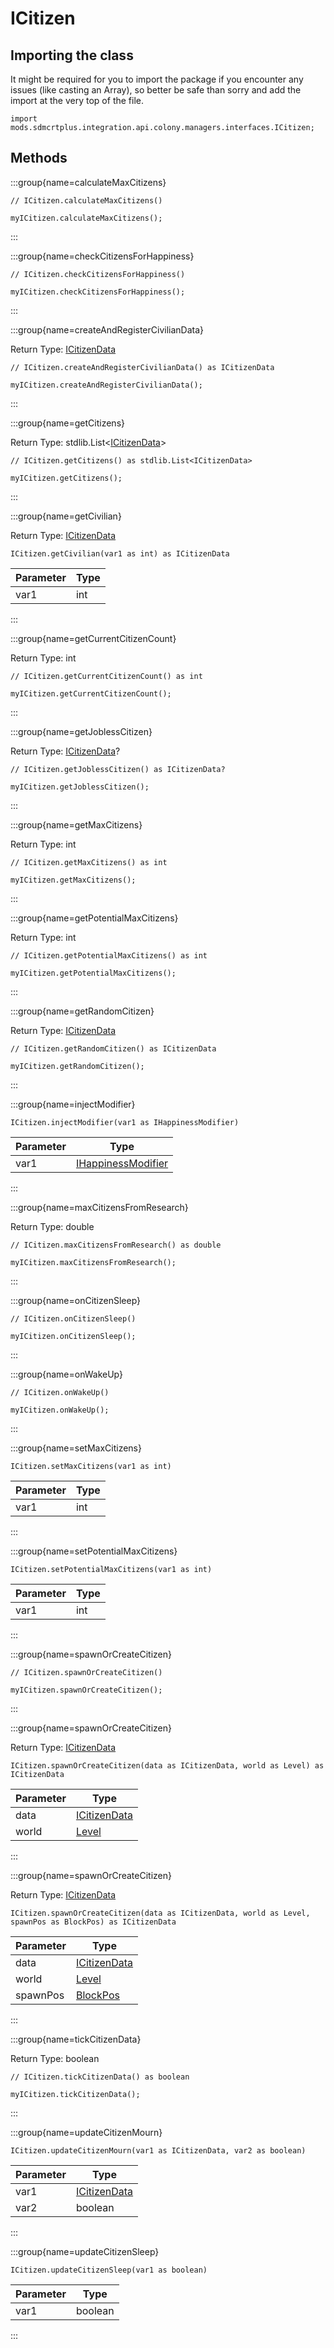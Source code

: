 # ICitizen

## Importing the class

It might be required for you to import the package if you encounter any issues (like casting an Array), so better be safe than sorry and add the import at the very top of the file.
```zenscript
import mods.sdmcrtplus.integration.api.colony.managers.interfaces.ICitizen;
```


## Methods

:::group{name=calculateMaxCitizens}

```zenscript
// ICitizen.calculateMaxCitizens()

myICitizen.calculateMaxCitizens();
```

:::

:::group{name=checkCitizensForHappiness}

```zenscript
// ICitizen.checkCitizensForHappiness()

myICitizen.checkCitizensForHappiness();
```

:::

:::group{name=createAndRegisterCivilianData}

Return Type: [ICitizenData](/mods/sdmcrtplus/integration/minecolonies/api/colony/ICitizenData)

```zenscript
// ICitizen.createAndRegisterCivilianData() as ICitizenData

myICitizen.createAndRegisterCivilianData();
```

:::

:::group{name=getCitizens}

Return Type: stdlib.List&lt;[ICitizenData](/mods/sdmcrtplus/integration/minecolonies/api/colony/ICitizenData)&gt;

```zenscript
// ICitizen.getCitizens() as stdlib.List<ICitizenData>

myICitizen.getCitizens();
```

:::

:::group{name=getCivilian}

Return Type: [ICitizenData](/mods/sdmcrtplus/integration/minecolonies/api/colony/ICitizenData)

```zenscript
ICitizen.getCivilian(var1 as int) as ICitizenData
```

| Parameter | Type |
|-----------|------|
| var1      | int  |


:::

:::group{name=getCurrentCitizenCount}

Return Type: int

```zenscript
// ICitizen.getCurrentCitizenCount() as int

myICitizen.getCurrentCitizenCount();
```

:::

:::group{name=getJoblessCitizen}

Return Type: [ICitizenData](/mods/sdmcrtplus/integration/minecolonies/api/colony/ICitizenData)?

```zenscript
// ICitizen.getJoblessCitizen() as ICitizenData?

myICitizen.getJoblessCitizen();
```

:::

:::group{name=getMaxCitizens}

Return Type: int

```zenscript
// ICitizen.getMaxCitizens() as int

myICitizen.getMaxCitizens();
```

:::

:::group{name=getPotentialMaxCitizens}

Return Type: int

```zenscript
// ICitizen.getPotentialMaxCitizens() as int

myICitizen.getPotentialMaxCitizens();
```

:::

:::group{name=getRandomCitizen}

Return Type: [ICitizenData](/mods/sdmcrtplus/integration/minecolonies/api/colony/ICitizenData)

```zenscript
// ICitizen.getRandomCitizen() as ICitizenData

myICitizen.getRandomCitizen();
```

:::

:::group{name=injectModifier}

```zenscript
ICitizen.injectModifier(var1 as IHappinessModifier)
```

| Parameter |                                                  Type                                                   |
|-----------|---------------------------------------------------------------------------------------------------------|
| var1      | [IHappinessModifier](/mods/sdmcrtplus/integration/minecolonies/api/entity/happiness/IHappinessModifier) |


:::

:::group{name=maxCitizensFromResearch}

Return Type: double

```zenscript
// ICitizen.maxCitizensFromResearch() as double

myICitizen.maxCitizensFromResearch();
```

:::

:::group{name=onCitizenSleep}

```zenscript
// ICitizen.onCitizenSleep()

myICitizen.onCitizenSleep();
```

:::

:::group{name=onWakeUp}

```zenscript
// ICitizen.onWakeUp()

myICitizen.onWakeUp();
```

:::

:::group{name=setMaxCitizens}

```zenscript
ICitizen.setMaxCitizens(var1 as int)
```

| Parameter | Type |
|-----------|------|
| var1      | int  |


:::

:::group{name=setPotentialMaxCitizens}

```zenscript
ICitizen.setPotentialMaxCitizens(var1 as int)
```

| Parameter | Type |
|-----------|------|
| var1      | int  |


:::

:::group{name=spawnOrCreateCitizen}

```zenscript
// ICitizen.spawnOrCreateCitizen()

myICitizen.spawnOrCreateCitizen();
```

:::

:::group{name=spawnOrCreateCitizen}

Return Type: [ICitizenData](/mods/sdmcrtplus/integration/minecolonies/api/colony/ICitizenData)

```zenscript
ICitizen.spawnOrCreateCitizen(data as ICitizenData, world as Level) as ICitizenData
```

| Parameter |                                       Type                                        |
|-----------|-----------------------------------------------------------------------------------|
| data      | [ICitizenData](/mods/sdmcrtplus/integration/minecolonies/api/colony/ICitizenData) |
| world     | [Level](/vanilla/api/world/Level)                                                 |


:::

:::group{name=spawnOrCreateCitizen}

Return Type: [ICitizenData](/mods/sdmcrtplus/integration/minecolonies/api/colony/ICitizenData)

```zenscript
ICitizen.spawnOrCreateCitizen(data as ICitizenData, world as Level, spawnPos as BlockPos) as ICitizenData
```

| Parameter |                                       Type                                        |
|-----------|-----------------------------------------------------------------------------------|
| data      | [ICitizenData](/mods/sdmcrtplus/integration/minecolonies/api/colony/ICitizenData) |
| world     | [Level](/vanilla/api/world/Level)                                                 |
| spawnPos  | [BlockPos](/vanilla/api/util/math/BlockPos)                                       |


:::

:::group{name=tickCitizenData}

Return Type: boolean

```zenscript
// ICitizen.tickCitizenData() as boolean

myICitizen.tickCitizenData();
```

:::

:::group{name=updateCitizenMourn}

```zenscript
ICitizen.updateCitizenMourn(var1 as ICitizenData, var2 as boolean)
```

| Parameter |                                       Type                                        |
|-----------|-----------------------------------------------------------------------------------|
| var1      | [ICitizenData](/mods/sdmcrtplus/integration/minecolonies/api/colony/ICitizenData) |
| var2      | boolean                                                                           |


:::

:::group{name=updateCitizenSleep}

```zenscript
ICitizen.updateCitizenSleep(var1 as boolean)
```

| Parameter |  Type   |
|-----------|---------|
| var1      | boolean |


:::


